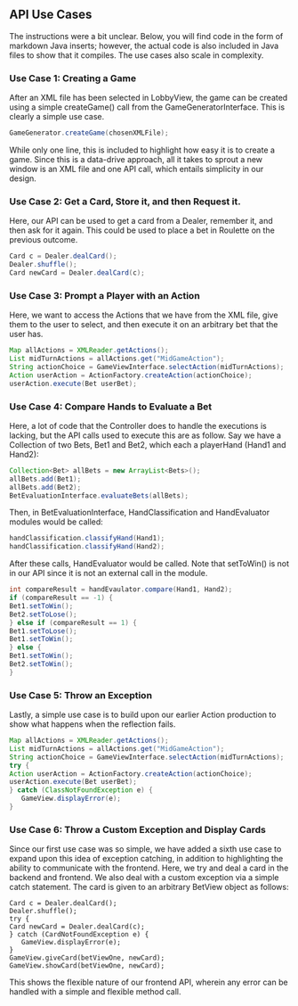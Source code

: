 ## API Use Cases

The instructions were a bit unclear. Below, you will find code in the form of markdown Java inserts; however,
the actual code is also included in Java files to show that it compiles. The use cases also scale in complexity.

### Use Case 1: Creating a Game

After an XML file has been selected in LobbyView, the game can be created using a simple createGame() call from the GameGeneratorInterface. This is clearly a simple use case.
```java
GameGenerator.createGame(chosenXMLFile);
```
While only one line, this is included to highlight how easy it is to create a game. Since this is a data-drive approach, all it takes
to sprout a new window is an XML file and one API call, which entails simplicity in our design.

### Use Case 2: Get a Card, Store it, and then Request it.
Here, our API can be used to get a card from a Dealer, remember it, and then ask for it again. This could be used to place a bet in Roulette on the previous outcome.
```java
Card c = Dealer.dealCard();
Dealer.shuffle();
Card newCard = Dealer.dealCard(c);
```

### Use Case 3: Prompt a Player with an Action
Here, we want to access the Actions that we have from the XML file, give them to the user to select,
and then execute it on an arbitrary bet that the user has.
```java
Map allActions = XMLReader.getActions();
List midTurnActions = allActions.get("MidGameAction");
String actionChoice = GameViewInterface.selectAction(midTurnActions);
Action userAction = ActionFactory.createAction(actionChoice);
userAction.execute(Bet userBet);
```

### Use Case 4: Compare Hands to Evaluate a Bet
Here, a lot of code that the Controller does to handle the executions is lacking, but the API calls
used to execute this are as follow. Say we have a Collection of two Bets, Bet1 and Bet2, which each a playerHand (Hand1 and Hand2):
```java
Collection<Bet> allBets = new ArrayList<Bets>();
allBets.add(Bet1);
allBets.add(Bet2);
BetEvaluationInterface.evaluateBets(allBets);
``` 
Then, in BetEvaluationInterface, HandClassification and HandEvaluator modules would be called:
```java
handClassification.classifyHand(Hand1);
handClassification.classifyHand(Hand2);
```
After these calls, HandEvaluator would be called. Note that setToWin() is not in our API since it is not
an external call in the module.
```java
int compareResult = handEvaulator.compare(Hand1, Hand2);
if (compareResult == -1) {
Bet1.setToWin();
Bet2.setToLose();
} else if (compareResult == 1) {
Bet1.setToLose();
Bet1.setToWin();
} else {
Bet1.setToWin();
Bet2.setToWin();
}
```

### Use Case 5: Throw an Exception

Lastly, a simple use case is to build upon our earlier Action production to show what happens
when the reflection fails.

```java
Map allActions = XMLReader.getActions();
List midTurnActions = allActions.get("MidGameAction");
String actionChoice = GameViewInterface.selectAction(midTurnActions);
try {
Action userAction = ActionFactory.createAction(actionChoice);
userAction.execute(Bet userBet);
} catch (ClassNotFoundException e) {
   GameView.displayError(e);
}
```

### Use Case 6: Throw a Custom Exception and Display Cards

Since our first use case was so simple, we have added a sixth use case to expand upon this idea of exception catching, in addition to highlighting the ability to communicate with the frontend.
Here, we try and deal a card in the backend and frontend. We also deal with a custom exception via a simple catch statement. The card is given to an arbitrary BetView object as follows:
```
Card c = Dealer.dealCard();
Dealer.shuffle();
try {
Card newCard = Dealer.dealCard(c);
} catch (CardNotFoundException e) {
   GameView.displayError(e);
}
GameView.giveCard(betViewOne, newCard);
GameView.showCard(betViewOne, newCard);
```

This shows the flexible nature of our frontend API, wherein any error can be handled with a simple and flexible method call.
